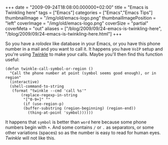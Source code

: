 +++
date = "2009-09-24T18:08:00.000000+02:00"
title = "Emacs is Twinkling here"
tags = ["Emacs"]
categories = ["Emacs","Emacs Tips"]
thumbnailImage = "/img/old/emacs-logo.png"
thumbnailImagePosition = "left"
coverImage = "/img/old/emacs-logo.png"
coverSize = "partial"
coverMeta = "out"
aliases = ["/blog/2009/09/24-emacs-is-twinkling-here",
           "/blog/2009/09/24-emacs-is-twinkling-here.html"]
+++

So you have a 
*rolodex* like database in your Emacs, or you have this phone
number in a mail and you want to call it. It happens you have 
`VoIP` setup and
you're using 
[Twinkle](http://www.twinklephone.com/) to make your calls. Maybe you'll then find this
function useful:

~~~
(defun twinkle-call-symbol-or-region ()
  "Call the phone number at point (symbol seems good enough), or in region"
  (interactive)
  (shell-command-to-string 
   (format "twinkle --cmd 'call %s'"
	   (replace-regexp-in-string 
	    "[^0-9+]" "" 
	    (if (use-region-p)
		(buffer-substring (region-beginning) (region-end))
	      (thing-at-point 'symbol))))))
~~~


It happens that 
`symbol` is better than 
`word` here because some phone numbers
begin with 
`+`. And some contains 
`/` or 
`.` as separators, or some other
variations (spaces) so as the number is easy to read for human eyes. 
*Twinkle*
will not like this.
